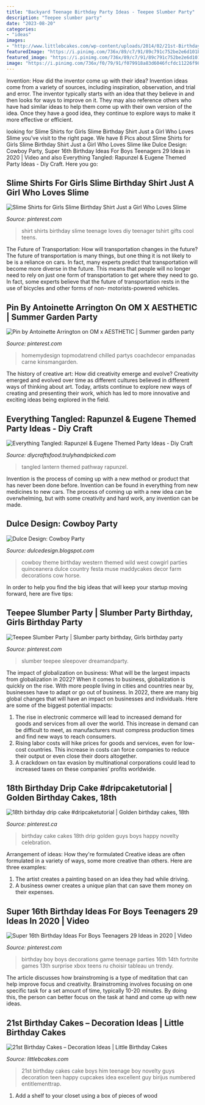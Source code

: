 ```yaml
---
title: "Backyard Teenage Birthday Party Ideas - Teepee Slumber Party"
description: "Teepee slumber party"
date: "2023-08-20"
categories:
- "ideas"
images:
- "http://www.littlebcakes.com/wp-content/uploads/2014/02/21st-Birthday-Cake.jpg"
featuredImage: "https://i.pinimg.com/736x/89/c7/91/89c791c752be2e6d101b9e3b4af46906.jpg"
featured_image: "https://i.pinimg.com/736x/89/c7/91/89c791c752be2e6d101b9e3b4af46906.jpg"
image: "https://i.pinimg.com/736x/f0/79/91/f079918a83d6046fcfdc11226f9818f3.jpg"
---
```



Invention: How did the inventor come up with their idea?
Invention ideas come from a variety of sources, including inspiration, observation, and trial and error. The inventor typically starts with an idea that they believe in and then looks for ways to improve on it. They may also reference others who have had similar ideas to help them come up with their own version of the idea. Once they have a good idea, they continue to explore ways to make it more effective or efficient.

	

		
looking for Slime Shirts for Girls Slime Birthday Shirt Just a Girl Who Loves Slime you've visit to the right page. We have 8 Pics about Slime Shirts for Girls Slime Birthday Shirt Just a Girl Who Loves Slime like Dulce Design: Cowboy Party, Super 16th Birthday Ideas For Boys Teenagers 29 Ideas in 2020 | Video and also Everything Tangled: Rapunzel &amp; Eugene Themed Party Ideas - Diy Craft. Here you go:
		
    
## Slime Shirts For Girls Slime Birthday Shirt Just A Girl Who Loves Slime

<img loading=lazy src="https://i.pinimg.com/736x/f0/79/91/f079918a83d6046fcfdc11226f9818f3.jpg" onerror="this.onerror=null;this.src='https://tse4.mm.bing.net/th?id=OIP.arRnZLyvalZohgMzhJsW0AHaIl&amp;pid=15.1';" alt="Slime Shirts for Girls Slime Birthday Shirt Just a Girl Who Loves Slime">

_Source: pinterest.com_

>shirt shirts birthday slime teenage loves diy teenager tshirt gifts cool teens. 

	

The Future of Transportation: How will transportation changes in the future?
The future of transportation is many things, but one thing it is not likely to be is a reliance on cars. In fact, many experts predict that transportation will become more diverse in the future. This means that people will no longer need to rely on just one form of transportation to get where they need to go. In fact, some experts believe that the future of transportation rests in the use of bicycles and other forms of non- motorists-powered vehicles.

    
## Pin By Antoinette Arrington On OM X AESTHETIC | Summer Garden Party

<img loading=lazy src="https://i.pinimg.com/736x/1e/a7/55/1ea755c3a51a618279bf5eeb748de5c5.jpg" onerror="this.onerror=null;this.src='https://tse1.mm.bing.net/th?id=OIP.mG5D6G-e_wJwDAqnxuH_vAHaLG&amp;pid=15.1';" alt="Pin by Antoinette Arrington on OM x AESTHETIC | Summer garden party">

_Source: pinterest.com_

>homemydesign topmodatrend chilled partys coachdecor empanadas carne kinsmangarden. 

	

The history of creative art: How did creativity emerge and evolve?
Creativity emerged and evolved over time as different cultures believed in different ways of thinking about art. Today, artists continue to explore new ways of creating and presenting their work, which has led to more innovative and exciting ideas being explored in the field.

    
## Everything Tangled: Rapunzel &amp; Eugene Themed Party Ideas - Diy Craft

<img loading=lazy src="http://diycraftsfood.trulyhandpicked.com/wp-content/uploads/2016/06/Tangled-wedding_in.jpg" onerror="this.onerror=null;this.src='https://tse2.mm.bing.net/th?id=OIP.SmbY8uVq943Z_pmAgv31XQHaHa&amp;pid=15.1';" alt="Everything Tangled: Rapunzel &amp; Eugene Themed Party Ideas - Diy Craft">

_Source: diycraftsfood.trulyhandpicked.com_

>tangled lantern themed pathway rapunzel. 

	

Invention is the process of coming up with a new method or product that has never been done before. Invention can be found in everything from new medicines to new cars. The process of coming up with a new idea can be overwhelming, but with some creativity and hard work, any invention can be made.

    
## Dulce Design: Cowboy Party

<img loading=lazy src="https://3.bp.blogspot.com/-2YttKcVLNn0/TVcLqohdUwI/AAAAAAAAAec/uqtD8H8U96w/s1600/IMG_1714.JPG" onerror="this.onerror=null;this.src='https://tse4.mm.bing.net/th?id=OIP.4kNkQnVcRf2bvmwmhzhEQwHaLG&amp;pid=15.1';" alt="Dulce Design: Cowboy Party">

_Source: dulcedesign.blogspot.com_

>cowboy theme birthday western themed wild west cowgirl parties quinceanera dulce country festa muse maddycakes decor farm decorations cow horse. 

	

In order to help you find the big ideas that will keep your startup moving forward, here are five tips: 

    
## Teepee Slumber Party | Slumber Party Birthday, Girls Birthday Party

<img loading=lazy src="https://i.pinimg.com/736x/9a/b5/f9/9ab5f92eba1128fdc40ffb6378ca0288.jpg" onerror="this.onerror=null;this.src='https://tse2.mm.bing.net/th?id=OIP.IjPROfqs9gvfmI7KPVwNtAHaJ3&amp;pid=15.1';" alt="Teepee Slumber Party | Slumber party birthday, Girls birthday party">

_Source: pinterest.com_

>slumber teepee sleepover dreamandparty. 

	

The impact of globalization on business: What will be the largest impacts from globalization in 2022?
When it comes to business, globalization is quickly on the rise. With more people living in cities and countries near by, businesses have to adapt or go out of business. In 2022, there are many big global changes that will have an impact on businesses and individuals. Here are some of the biggest potential impacts: 
1) The rise in electronic commerce will lead to increased demand for goods and services from all over the world. This increase in demand can be difficult to meet, as manufacturers must compress production times and find new ways to reach consumers. 
2) Rising labor costs will hike prices for goods and services, even for low-cost countries. This increase in costs can force companies to reduce their output or even close their doors altogether. 
3) A crackdown on tax evasion by multinational corporations could lead to increased taxes on these companies’ profits worldwide.

    
## 18th Birthday Drip Cake #dripcaketutorial | Golden Birthday Cakes, 18th

<img loading=lazy src="https://i.pinimg.com/736x/89/c7/91/89c791c752be2e6d101b9e3b4af46906.jpg" onerror="this.onerror=null;this.src='https://tse4.mm.bing.net/th?id=OIP.CipUuMe6PaT4VTszkCNjywHaJ3&amp;pid=15.1';" alt="18th birthday drip cake #dripcaketutorial | Golden birthday cakes, 18th">

_Source: pinterest.ca_

>birthday cake cakes 18th drip golden guys boys happy novelty celebration. 

	

Arrangement of ideas: How they're formulated
Creative ideas are often formulated in a variety of ways, some more creative than others. Here are three examples:
1. The artist creates a painting based on an idea they had while driving.
2. A business owner creates a unique plan that can save them money on their expenses.

    
## Super 16th Birthday Ideas For Boys Teenagers 29 Ideas In 2020 | Video

<img loading=lazy src="https://i.pinimg.com/736x/4e/1e/ed/4e1eed38d2f3fb010efa258221b33dec.jpg" onerror="this.onerror=null;this.src='https://tse2.mm.bing.net/th?id=OIP.ymdrg2x5-HB0uxcbiCzvOAAAAA&amp;pid=15.1';" alt="Super 16th Birthday Ideas For Boys Teenagers 29 Ideas in 2020 | Video">

_Source: pinterest.com_

>birthday boy boys decorations game teenage parties 16th 14th fortnite games 13th surprise xbox teens ru choisir tableau un trendy. 

	

The article discusses how brainstroming is a type of meditation that can help improve focus and creativity. Brainstroming involves focusing on one specific task for a set amount of time, typically 10-20 minutes. By doing this, the person can better focus on the task at hand and come up with new ideas.

    
## 21st Birthday Cakes – Decoration Ideas | Little Birthday Cakes

<img loading=lazy src="http://www.littlebcakes.com/wp-content/uploads/2014/02/21st-Birthday-Cake.jpg" onerror="this.onerror=null;this.src='https://tse3.mm.bing.net/th?id=OIP.IIe9sO-NtsF3ANnAzBiuNAHaJ4&amp;pid=15.1';" alt="21st Birthday Cakes – Decoration Ideas | Little Birthday Cakes">

_Source: littlebcakes.com_

>21st birthday cakes cake boys him teenage boy novelty guys decoration teen happy cupcakes idea excellent guy birijus numbered entitlementtrap. 

	

1. Add a shelf to your closet using a box of pieces of wood 

